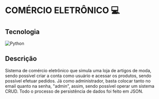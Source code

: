 # COMÉRCIO ELETRÔNICO 💻

## Tecnologia
![Python](https://img.shields.io/badge/python-3670A0?style=for-the-badge&logo=python&logoColor=ffdd54)

## Descrição
Sistema de comércio eletrônico que simula uma loja de artigos de moda, sendo possível criar a conta como usuário e acessar os produtos, sendo possível efetuar pedidos. Já como administrador, basta colocar tanto no email quanto na senha, "admin", assim, sendo possível operar um sistema CRUD. Todo o processo de persistência de dados foi feito em JSON.

